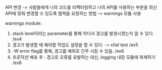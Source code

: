 ---
---

API 변경 -> 사람들에게 나의 코드를 리팩터링하고 나의 API를 사용하는 부분을 최신 API에 맞춰 변경할 수 있도록 협력을 요청하는 방법 -> warnings 모듈 사용

warnings module:
1. stack level이라는 parameter를 통해 어디서 경고를 발생시켰는지 알 수 있다. /ex4
2. 경고가 발생할 때 해야할 작업도 설정을 할 수 있다. -> xfail test /ex5
3. -W error flag를 통해, 경고를 예외로 간주 시킬 수 있음. /ex6
4. 프로덕션 배포 후 : 경고로 오류를 유발하는 대신, logging 내장 모듈에 복제하기 /ex8




